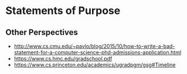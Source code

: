 # Statements of Purpose

## Other Perspectives

* http://www.cs.cmu.edu/~pavlo/blog/2015/10/how-to-write-a-bad-statement-for-a-computer-science-phd-admissions-application.html
* https://www.cs.hmc.edu/gradschool.pdf
* https://www.cs.princeton.edu/academics/ugradpgm/gsg#Timeline
